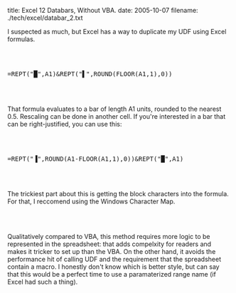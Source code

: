 title: Excel 12 Databars, Without VBA.
date: 2005-10-07
filename: ./tech/excel/databar_2.txt


I suspected as much, but Excel has a way to duplicate my UDF
using Excel formulas.

<br><br>

<tt>
=REPT("&#9608;",A1)&REPT("&#9612;",ROUND(FLOOR(A1,1),0))
</tt>

<br><br>

That formula evaluates to a bar of length A1 units, rounded to
the nearest 0.5. Rescaling can be done in another cell. If you're
interested in a bar that can be right-justified, you can use this:

<br><Br>

<tt>
=REPT("&#9616;",ROUND(A1-FLOOR(A1,1),0))&REPT("&#9608;",A1)
</tt>

<br><br>

The trickiest part about this is getting the block characters into
the formula. For that, I reccomend using the Windows Character Map.

<br><br>

Qualitatively compared to VBA, this method requires more logic to be 
represented in the spreadsheet: that adds compelxity for readers and
makes it tricker to set up than the VBA. On the other hand, it avoids
the performance hit of calling UDF and the requirement that the 
spreadsheet contain a macro. I honestly don't know which is better style, 
but can say that this would be a perfect time to use a paramaterized range 
name (if Excel had such a thing).
